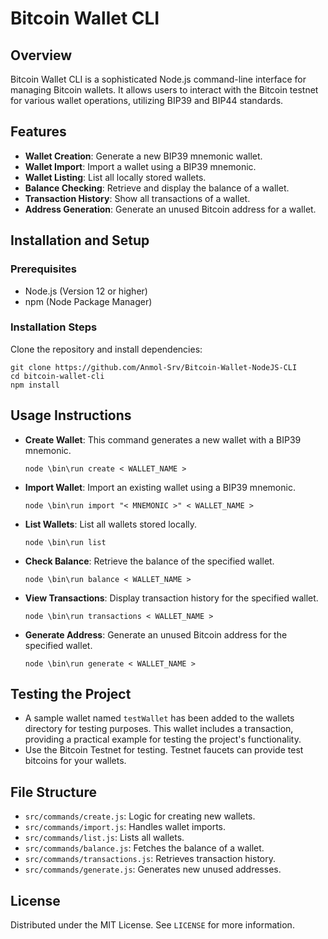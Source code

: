 # Bitcoin Wallet CLI

## Overview
Bitcoin Wallet CLI is a sophisticated Node.js command-line interface for managing Bitcoin wallets. It allows users to interact with the Bitcoin testnet for various wallet operations, utilizing BIP39 and BIP44 standards.

## Features
- **Wallet Creation**: Generate a new BIP39 mnemonic wallet.
- **Wallet Import**: Import a wallet using a BIP39 mnemonic.
- **Wallet Listing**: List all locally stored wallets.
- **Balance Checking**: Retrieve and display the balance of a wallet.
- **Transaction History**: Show all transactions of a wallet.
- **Address Generation**: Generate an unused Bitcoin address for a wallet.

## Installation and Setup
### Prerequisites
- Node.js (Version 12 or higher)
- npm (Node Package Manager)

### Installation Steps
Clone the repository and install dependencies:
```
git clone https://github.com/Anmol-Srv/Bitcoin-Wallet-NodeJS-CLI
cd bitcoin-wallet-cli
npm install
```

## Usage Instructions
- **Create Wallet**: This command generates a new wallet with a BIP39 mnemonic.
  ```
  node \bin\run create < WALLET_NAME >
  ```
- **Import Wallet**:  Import an existing wallet using a BIP39 mnemonic.
  ```
  node \bin\run import "< MNEMONIC >" < WALLET_NAME >
  ```
 
- **List Wallets**: List all wallets stored locally.
  ```
  node \bin\run list
  ```

- **Check Balance**:   Retrieve the balance of the specified wallet.
  ```
  node \bin\run balance < WALLET_NAME >
  ```
  
- **View Transactions**: Display transaction history for the specified wallet.
  ```
  node \bin\run transactions < WALLET_NAME >
  ```
  
- **Generate Address**:  Generate an unused Bitcoin address for the specified wallet.
  ```
  node \bin\run generate < WALLET_NAME >
  ```
## Testing the Project
- A sample wallet named ```testWallet``` has been added to the wallets directory for testing purposes. This wallet includes a transaction, providing a practical example for testing the project's functionality.
- Use the Bitcoin Testnet for testing. Testnet faucets can provide test bitcoins for your wallets.


## File Structure
- `src/commands/create.js`: Logic for creating new wallets.
- `src/commands/import.js`: Handles wallet imports.
- `src/commands/list.js`: Lists all wallets.
- `src/commands/balance.js`: Fetches the balance of a wallet.
- `src/commands/transactions.js`: Retrieves transaction history.
- `src/commands/generate.js`: Generates new unused addresses.

## License
Distributed under the MIT License. See `LICENSE` for more information.
